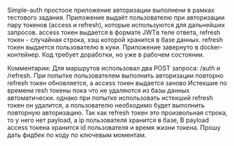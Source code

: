 Simple-auth простоое приложение авторизации выполнени в рамках тестового задания.
Приложение выдаёт пользователю при авторизации пару токенов (access и refresh), которые используются для дальнейших запросов.
access токен выдается в формате JWTв теле ответа, refresh токен - случайная строка, хэш которой хранится в базе данных.
refresh токен выдается пользователю в куки.
Приложение завернуто в docker-контейнер.
Код требует доработки, но уже в рабочем состоянии.

Комментарии:
Для маршрутов использовал два POST запроса: /auth и /refresh.
При попытке пользователем выполнить авторизации повторно refresh токен обновляется, а access токен выдается заново
Истекшие по времени resh токены пока что не удаляются из базы данных автоматически. однако при попытке использовать истекший refresh токен он удалится, а
пользователю необходимо будет выполнить повторную авторизацию.
Так как refresh токен это произвольная строка, то у него нет payload, а ip пользователя хранится в базе,
В payload access токена хранится id пользователя и время жизни токена.
Прошу дать фидбек по коду по ключевым моментам.
